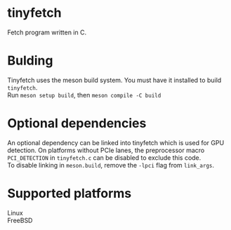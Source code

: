 # tinyfetch
Fetch program written in C.
# Bulding
Tinyfetch uses the meson build system. You must have it installed to build `tinyfetch`.<br>
Run `meson setup build`, then `meson compile -C build`
# Optional dependencies
An optional dependency can be linked into tinyfetch which is used for GPU detection. On platforms without PCIe lanes, the preprocessor macro `PCI_DETECTION` in `tinyfetch.c` can be disabled to exclude this code.<br>
To disable linking in `meson.build`, remove the `-lpci` flag from `link_args`.
# Supported platforms
Linux<br>
FreeBSD
